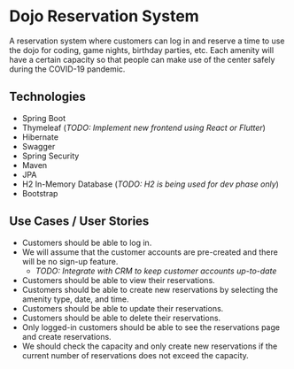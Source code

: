 # Dojo Reservation System

A reservation system where customers can log in and reserve a time to use the dojo for coding, game nights, birthday parties, etc.
Each amenity will have a certain capacity so that people can make use of the center safely during the COVID-19 pandemic. 


## Technologies
* Spring Boot
* Thymeleaf (*TODO: Implement new frontend using React or Flutter*)
* Hibernate
* Swagger
* Spring Security
* Maven
* JPA
* H2 In-Memory Database (*TODO: H2 is being used for dev phase only*)
* Bootstrap

## Use Cases / User Stories

* Customers should be able to log in.
* We will assume that the customer accounts are pre-created and there will be no sign-up feature.
  * *TODO: Integrate with CRM to keep customer accounts up-to-date*
* Customers should be able to view their reservations.
* Customers should be able to create new reservations by selecting the amenity type, date, and time.
* Customers should be able to update their reservations.
* Customers should be able to delete their reservations.
* Only logged-in customers should be able to see the reservations page and create reservations.
* We should check the capacity and only create new reservations if the current number of reservations does not exceed the capacity.
